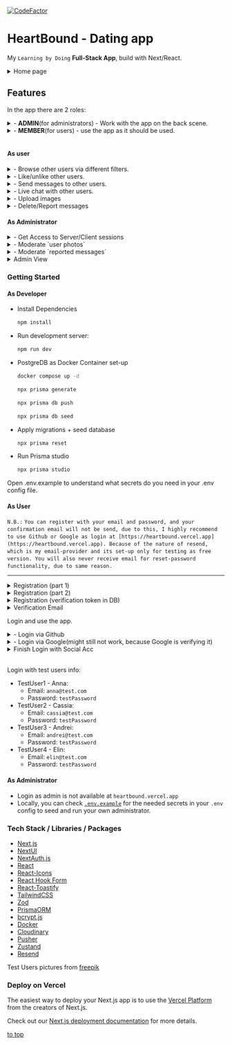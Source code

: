 [![CodeFactor](https://www.codefactor.io/repository/github/krasipeace/dating-app/badge)](https://www.codefactor.io/repository/github/krasipeace/dating-app)

# HeartBound - Dating app

My `Learning by Doing` **Full-Stack App**, build with Next/React.

<details><summary>Home page</summary>
    <img src="assets/homepage.PNG" width="550" title="home page">
</details>

## Features 

In the app there are 2 roles: 
<details><summary>- <b>ADMIN</b>(for administrators) - Work with the app on the back scene.</summary>
    <img src="assets/adminview.PNG" width="350" title="Admin nav/menu">
</details>

<details><summary>- <b>MEMBER</b>(for users) - use the app as it should be used.</summary>
    <img src="assets/userMenu.PNG" width="350" title="User nav/menu">
</details>

<br />

#### As user

<details><summary>- Browse other users via different filters.</summary>
    <img src="assets/members.PNG" width="550" title="browse users">
</details>

<details><summary>- Like/unlike other users.</summary>
    <img src="assets/likes.PNG" width="550" title="check what you liked, what liked you">
</details>

<details><summary>- Send messages to other users.</summary>
    <img src="assets/messages.PNG" width="550" title="send messages, receive messages">
</details>

<details><summary>- Live chat with other users.</summary>
    <img src="assets/chat.PNG" width="550" title="live chat">
</details>

<details><summary>- Upload images</summary>
    <img src="assets/uploadImage.PNG" width="550" title="upload image">
</details>

<details><summary>- Delete/Report messages</summary>
    <img src="assets/reportMessageByUser.PNG" width="550" title="report message as user">
</details>

#### As Administrator

<details><summary>- Get Access to Server/Client sessions</summary>
    <img src="assets/adminhomepage.PNG" width="350" title="session">
</details>

<details><summary>- Moderate `user photos`</summary>
    <img src="assets/adminImages.PNG" width="550" title="admin photos view">
</details>

<details><summary>- Moderate `reported messages`</summary>
    <img src="assets/reportedmessages.PNG" width="550" title="admin reported messages view">
</details>

<details><summary>Admin View</summary>
    <img src="assets/adminview.PNG" width="550" title="admin main view">
</details>

### Getting Started

#### As Developer
- Install Dependencies
    ```bash
    npm install
    ```

- Run development server:
    ```bash
    npm run dev
    ```

- PostgreDB as Docker Container set-up

    ```bash
    docker compose up -d
    ```

    ```bash
    npx prisma generate
    ```

    ```bash
    npx prisma db push
    ```

    ```bash
    npx prisma db seed
    ```
- Apply migrations + seed database
  
    ```bash
    npx prisma reset
    ```

- Run Prisma studio
  
    ```bash
    npx prisma studio
    ```

Open .env.example to understand what secrets do you need in your .env config file.

#### As User 

`N.B.:`
`You can register with your email and password, and your confirmation email will not be send, due to this, I highly recommend to use Github or Google as login at [https://heartbound.vercel.app](https://heartbound.vercel.app). Because of the nature of resend, which is my email-provider and its set-up only for testing as free version. You will also never receive email for reset-password functionality, due to same reason.`

<hr>
<details><summary>Registration (part 1)</summary>
    <img src="assets/registerpart1.PNG" width="350" title="registration with creds part 1">
</details>

<details><summary>Registration (part 2)</summary>
    <img src="assets/registerpart2.PNG" width="350" title="registration with creds part 2">
</details>

<details><summary>Registration (verification token in DB)</summary>
    <img src="assets/regpart2emailtoken.PNG" width="350" title="verification token on complete profile">
</details>

<details><summary>Verification Email</summary>
    <img src="assets/verificationmail.PNG" width="350" title="sent verification email">
    <img src="assets/afterVerification.PNG" width="350" title="in-app result after verification success">
</details>

Login and use the app.

<details><summary>  - Login via Github</summary>
    <img src="assets/githublogin.PNG" width="350" title="Github login">
</details>

<details><summary>  - Login via Google(might still not work, because Google is verifying it)</summary>
    <img src="assets/googlelogin.PNG" width="350" title="Logging with Google">
    <img src="assets/googlelogin2.PNG" width="350" title="Logging with Google confirmation privacy">
</details>

<details><summary>Finish Login with Social Acc</summary>
    <img src="assets/finishLoginWithSocialAcc.PNG" width="350" title="Complete your profile">
</details>

<br />

Login with test users info:
- TestUser1 - Anna:
  - Email: `anna@test.com`
  - Password: `testPassword`
- TestUser2 - Cassia:
  - Email: `cassia@test.com`
  - Password: `testPassword`
- TestUser3 - Andrei:
  - Email: `andrei@test.com`
  - Password: `testPassword`
- TestUser4 - Elin:
  - Email: `elin@test.com`
  - Password: `testPassword`

#### As Administrator

- Login as admin is not available at `heartbound.vercel.app`
- Locally, you can check [`.env.example`](.env.example) for the needed secrets in your `.env` config to seed and run your own administrator.

### Tech Stack / Libraries / Packages

- [Next.js](https://nextjs.org/)
- [NextUI](https://nextui.org/)
- [NextAuth.js](https://authjs.dev/getting-started/installation)
- [React](https://react.dev/)
- [React-Icons](https://react-icons.github.io/react-icons/)
- [React Hook Form](https://www.react-hook-form.com/)
- [React-Toastify](https://www.npmjs.com/package/react-toastify)
- [TailwindCSS](https://tailwindcss.com/)
- [Zod](https://zod.dev/)
- [PrismaORM](https://authjs.dev/getting-started/adapters/prisma)
- [bcrypt.js](https://www.npmjs.com/package/bcryptjs)
- [Docker](https://www.docker.com/)
- [Cloudinary](https://cloudinary.com/)
- [Pusher](https://pusher.com/)
- [Zustand](https://zustand-demo.pmnd.rs/)
- [Resend](https://resend.com/)

Test Users pictures from [freepik](https://www.freepik.com)

### Deploy on Vercel

The easiest way to deploy your Next.js app is to use the [Vercel Platform](https://vercel.com/new?utm_medium=default-template&filter=next.js&utm_source=create-next-app&utm_campaign=create-next-app-readme) from the creators of Next.js.

Check out our [Next.js deployment documentation](https://nextjs.org/docs/deployment) for more details.

[to top](#heartbound---dating-app)
